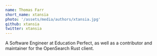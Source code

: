 ```yaml
---
name: Thomas Farr
short_name: xtansia
photo: '/assets/media/authors/xtansia.jpg'
github: xtansia
twitter: xtansia
---
```


A Software Engineer at Education Perfect, as well as a contributor and maintainer for the OpenSearch Rust client.
